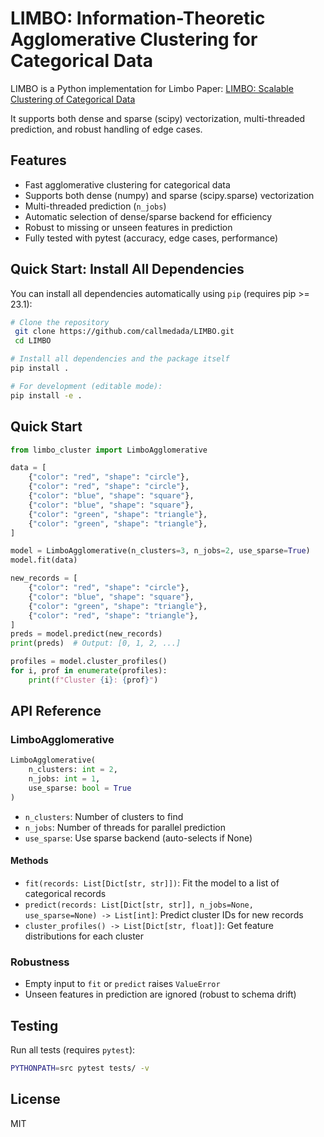 # LIMBO: Information-Theoretic Agglomerative Clustering for Categorical Data

LIMBO is a Python implementation for Limbo Paper: 
[LIMBO: Scalable Clustering of Categorical Data](https://link.springer.com/chapter/10.1007/978-3-540-24741-8_9)

It supports both dense and sparse (scipy) vectorization, multi-threaded prediction, and robust handling of edge cases. 

## Features
- Fast agglomerative clustering for categorical data
- Supports both dense (numpy) and sparse (scipy.sparse) vectorization
- Multi-threaded prediction (`n_jobs`)
- Automatic selection of dense/sparse backend for efficiency
- Robust to missing or unseen features in prediction
- Fully tested with pytest (accuracy, edge cases, performance)

## Quick Start: Install All Dependencies

You can install all dependencies automatically using `pip` (requires pip >= 23.1):

```bash
# Clone the repository
 git clone https://github.com/callmedada/LIMBO.git
 cd LIMBO

# Install all dependencies and the package itself
pip install .

# For development (editable mode):
pip install -e .
```

## Quick Start

```python
from limbo_cluster import LimboAgglomerative

data = [
    {"color": "red", "shape": "circle"},
    {"color": "red", "shape": "circle"},
    {"color": "blue", "shape": "square"},
    {"color": "blue", "shape": "square"},
    {"color": "green", "shape": "triangle"},
    {"color": "green", "shape": "triangle"},
]

model = LimboAgglomerative(n_clusters=3, n_jobs=2, use_sparse=True)
model.fit(data)

new_records = [
    {"color": "red", "shape": "circle"},
    {"color": "blue", "shape": "square"},
    {"color": "green", "shape": "triangle"},
    {"color": "red", "shape": "triangle"},
]
preds = model.predict(new_records)
print(preds)  # Output: [0, 1, 2, ...]

profiles = model.cluster_profiles()
for i, prof in enumerate(profiles):
    print(f"Cluster {i}: {prof}")
```

## API Reference

### LimboAgglomerative

```python
LimboAgglomerative(
    n_clusters: int = 2,
    n_jobs: int = 1,
    use_sparse: bool = True
)
```
- `n_clusters`: Number of clusters to find
- `n_jobs`: Number of threads for parallel prediction
- `use_sparse`: Use sparse backend (auto-selects if None)

#### Methods
- `fit(records: List[Dict[str, str]])`: Fit the model to a list of categorical records
- `predict(records: List[Dict[str, str]], n_jobs=None, use_sparse=None) -> List[int]`: Predict cluster IDs for new records
- `cluster_profiles() -> List[Dict[str, float]]`: Get feature distributions for each cluster

### Robustness
- Empty input to `fit` or `predict` raises `ValueError`
- Unseen features in prediction are ignored (robust to schema drift)

## Testing

Run all tests (requires `pytest`):
```bash
PYTHONPATH=src pytest tests/ -v
```

## License
MIT 
